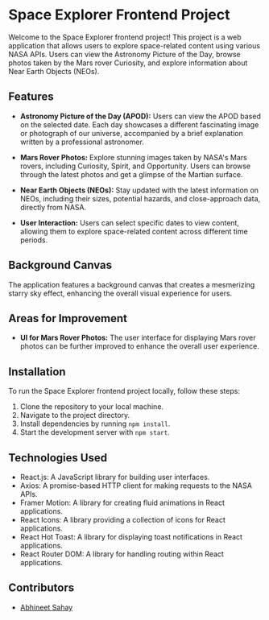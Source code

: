 # Space Explorer Frontend Project

Welcome to the Space Explorer frontend project! This project is a web application that allows users to explore space-related content using various NASA APIs. Users can view the Astronomy Picture of the Day, browse photos taken by the Mars rover Curiosity, and explore information about Near Earth Objects (NEOs).

## Features

- **Astronomy Picture of the Day (APOD):** Users can view the APOD based on the selected date. Each day showcases a different fascinating image or photograph of our universe, accompanied by a brief explanation written by a professional astronomer.

- **Mars Rover Photos:** Explore stunning images taken by NASA's Mars rovers, including Curiosity, Spirit, and Opportunity. Users can browse through the latest photos and get a glimpse of the Martian surface.

- **Near Earth Objects (NEOs):** Stay updated with the latest information on NEOs, including their sizes, potential hazards, and close-approach data, directly from NASA.

- **User Interaction:** Users can select specific dates to view content, allowing them to explore space-related content across different time periods.

## Background Canvas

The application features a background canvas that creates a mesmerizing starry sky effect, enhancing the overall visual experience for users.

## Areas for Improvement

- **UI for Mars Rover Photos:** The user interface for displaying Mars rover photos can be further improved to enhance the overall user experience.

## Installation

To run the Space Explorer frontend project locally, follow these steps:

1. Clone the repository to your local machine.
2. Navigate to the project directory.
3. Install dependencies by running `npm install`.
4. Start the development server with `npm start`.

## Technologies Used

- React.js: A JavaScript library for building user interfaces.
- Axios: A promise-based HTTP client for making requests to the NASA APIs.
- Framer Motion: A library for creating fluid animations in React applications.
- React Icons: A library providing a collection of icons for React applications.
- React Hot Toast: A library for displaying toast notifications in React applications.
- React Router DOM: A library for handling routing within React applications.

## Contributors

- [Abhineet Sahay](https://github.com/Abhineetsahay)


